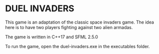 # DUEL INVADERS

This game is an adaptation of the classic space invaders game. The idea
here is to have two players fighting against two alien armadas.
    
The game is written in C++17 and SFML 2.5.0

To run the game, open the duel-invaders.exe in the executables folder.
